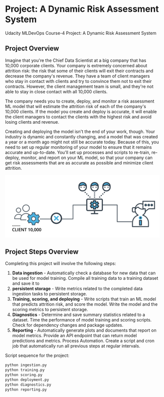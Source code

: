 # Project: A Dynamic Risk Assessment System

Udacity MLDevOps Course-4 Project: A Dynamic Risk Assessment System


## Project Overview
Imagine that you're the Chief Data Scientist at a big company that has 10,000 corporate clients. Your company is extremely concerned about attrition risk: the risk that some of their clients will exit their contracts and decrease the company's revenue. They have a team of client managers who stay in contact with clients and try to convince them not to exit their contracts. However, the client management team is small, and they're not able to stay in close contact with all 10,000 clients.

The company needs you to create, deploy, and monitor a risk assessment ML model that will estimate the attrition risk of each of the company's 10,000 clients. If the model you create and deploy is accurate, it will enable the client managers to contact the clients with the highest risk and avoid losing clients and revenue.

Creating and deploying the model isn't the end of your work, though. Your industry is dynamic and constantly changing, and a model that was created a year or a month ago might not still be accurate today. Because of this, you need to set up regular monitoring of your model to ensure that it remains accurate and up-to-date. You'll set up processes and scripts to re-train, re-deploy, monitor, and report on your ML model, so that your company can get risk assessments that are as accurate as possible and minimize client attrition.

![project_overview](./images/project_overview.png)

## Project Steps Overview
Completing this project will involve the following steps:
1. **Data ingestion** - Automatically check a database for new data that can be used for model training. Compile all training data to a training dataset and save it to
2. **persistent storage** - Write metrics related to the completed data ingestion tasks to persistent storage.
3. **Training, scoring, and deploying** - Write scripts that train an ML model that predicts attrition risk, and score the model. Write the model and the scoring metrics to persistent storage.
4. **Diagnostics** - Determine and save summary statistics related to a dataset. Time the performance of model training and scoring scripts. Check for dependency changes and package updates.
5. **Reporting** - Automatically generate plots and documents that report on model metrics. Provide an API endpoint that can return model predictions and metrics.
Process Automation. Create a script and cron job that automatically run all previous steps at regular intervals.

Script sequence for the project:
```
python ingestion.py
python training.py
python scoring.py
python deployment.py
python diagnostics.py
python reporting.py
```

